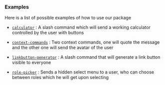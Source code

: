 <p align="center">

<h3><b>Examples</b></h3>
Here is a list of possible examples of how to use our package
</p>

- [`calculator`](https://github.com/KusoRedsto/discord-ui/tree/main/examples/calculator.py)
: A slash command which will send a working calculator controlled by the user with buttons

- [`context-commands`](https://github.com/KusoRedsto/discord-ui/tree/main/examples/context_commands.py)
: Two context commands, one will quote the message and the other one will send the avatar of the user

- [`linkbutton-generator`](https://github.com/KusoRedsto/discord-ui/tree/main/examples/generate_linkbutton.py)
: A slash command that will generate a link button visible to everyone

- [`role-picker`](https://github.com/KusoRedsto/discord-ui/tree/main/examples/role_picker.py)
: Sends a hidden select menu to a user, who can choose between roles which he will get upon selecting